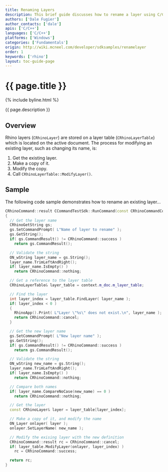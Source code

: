 ```yaml
---
title: Renaming Layers
description: This brief guide discusses how to rename a layer using C/C++.
authors: ['Dale Fugier']
author_contacts: ['dale']
apis: ['C/C++']
languages: ['C/C++']
platforms: ['Windows']
categories: ['Fundamentals']
origin: http://wiki.mcneel.com/developer/sdksamples/renamelayer
order: 1
keywords: ['rhino']
layout: toc-guide-page
---
```


# {{ page.title }}

{% include byline.html %}

{{ page.description }}

## Overview

Rhino layers (`CRhinoLayer`) are stored on a layer table (`CRhinoLayerTable`) which is located on the active document.  The process for modifying an existing layer, such as changing its name, is:

1. Get the existing layer.
1. Make a copy of it.
1. Modify the copy.
1. Call `CRhinoLayerTable::ModifyLayer()`.

## Sample

The following code sample demonstrates how to rename an existing layer...

```cpp
CRhinoCommand::result CCommandTestSdk::RunCommand(const CRhinoCommandContext& context)
{
  // Get the layer name
  CRhinoGetString gs;
  gs.SetCommandPrompt( L"Name of layer to rename" );
  gs.GetString();
  if( gs.CommandResult() != CRhinoCommand::success )
    return gs.CommandResult();

  // Validate the string
  ON_wString layer_name = gs.String();
  layer_name.TrimLeftAndRight();
  if( layer_name.IsEmpty() )
    return CRhinoCommand::nothing;

  // Get a reference to the layer table  
  CRhinoLayerTable& layer_table = context.m_doc.m_layer_table;

  // Find the layer
  int layer_index = layer_table.FindLayer( layer_name );
  if( layer_index < 0 )
  {
    RhinoApp().Print( L"Layer \"%s\" does not exist.\n", layer_name );
    return CRhinoCommand::cancel;
  }

  // Get the new layer name  
  gs.SetCommandPrompt( L"New layer name" );
  gs.GetString();
  if( gs.CommandResult() != CRhinoCommand::success )
    return gs.CommandResult();

  // Validate the string
  ON_wString new_name = gs.String();
  layer_name.TrimLeftAndRight();
  if( layer_name.IsEmpty() )
    return CRhinoCommand::nothing;

  // Compare both names  
  if( layer_name.CompareNoCase(new_name) == 0 )
    return CRhinoCommand::nothing;

  // Get the layer
  const CRhinoLayer& layer = layer_table[layer_index];

  // Make a copy of it, and modify the name
  ON_Layer onlayer( layer );
  onlayer.SetLayerName( new_name );

  // Modify the exising layer with the new definition  
  CRhinoCommand::result rc = CRhinoCommand::cancel;
  if( layer_table.ModifyLayer(onlayer, layer_index) )
    rc = CRhinoCommand::success;

  return rc;
}
```
